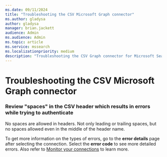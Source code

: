 ```yaml
--- 
ms.date: 09/11/2024 
title: "Troubleshooting the CSV Microsoft Graph connector" 
ms.author: gladysa
author: gladysa
manager: brian.jackett
audience: Admin 
ms.audience: Admin 
ms.topic: article 
ms.service: mssearch 
ms.localizationpriority: medium 
description: "Troubleshooting the CSV Graph connector for Microsoft Search and Microsoft 365 Copilot" 
--- 
```


# Troubleshooting the CSV Microsoft Graph connector 

### Review "spaces" in the CSV header which results in errors while trying to authenticate
No spaces are allowed in headers. Not only leading or trailing spaces, but no spaces allowed even in the middle of the header name.

To get more information on the types of errors, go to the **error details** page after selecting the connection. Select the **error code** to see more detailed errors. Also refer to [Monitor your connections](./manage-connector.md) to learn more.